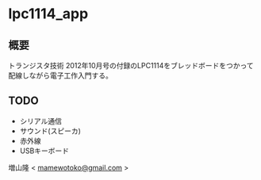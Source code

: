 lpc1114_app
===========

概要
----
トランジスタ技術 2012年10月号の付録のLPC1114をブレッドボードをつかって
配線しながら電子工作入門する。

TODO
----
- シリアル通信
- サウンド(スピーカ)
- 赤外線
- USBキーボード

増山隆 < mamewotoko@gmail.com >







